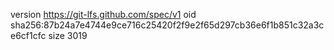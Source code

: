 version https://git-lfs.github.com/spec/v1
oid sha256:87b24a7e4744e9ce716c25420f2f9e2f65d297cb36e6f1b851c32a3ce6cf1cfc
size 3019
